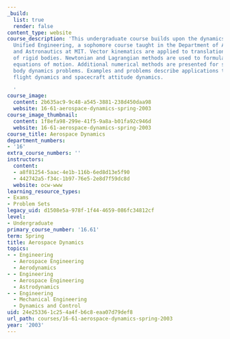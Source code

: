 ```yaml
---
_build:
  list: true
  render: false
content_type: website
course_description: 'This undergraduate course builds upon the dynamics content of
  Unified Engineering, a sophomore course taught in the Department of Aeronautics
  and Astronautics at MIT. Vector kinematics are applied to translation and rotation
  of rigid bodies. Newtonian and Lagrangian methods are used to formulate and solve
  equations of motion. Additional numerical methods are presented for solving rigid
  body dynamics problems. Examples and problems describe applications to aircraft
  flight dynamics and spacecraft attitude dynamics.

  '
course_image:
  content: 2b635ac9-9c48-a545-3881-238d450daa98
  website: 16-61-aerospace-dynamics-spring-2003
course_image_thumbnail:
  content: 1f8efa98-299e-41f5-9a8a-b01fa92c946d
  website: 16-61-aerospace-dynamics-spring-2003
course_title: Aerospace Dynamics
department_numbers:
- '16'
extra_course_numbers: ''
instructors:
  content:
  - a8f81254-5aac-4e1b-116b-6ed8d13e5f90
  - 442742a5-f34c-1b97-76e5-2e8d7f59dc8d
  website: ocw-www
learning_resource_types:
- Exams
- Problem Sets
legacy_uid: d1508e5a-978f-1f44-4659-086fc34812cf
level:
- Undergraduate
primary_course_number: '16.61'
term: Spring
title: Aerospace Dynamics
topics:
- - Engineering
  - Aerospace Engineering
  - Aerodynamics
- - Engineering
  - Aerospace Engineering
  - Astrodynamics
- - Engineering
  - Mechanical Engineering
  - Dynamics and Control
uid: 24e25336-1c25-4a4f-b6c8-eaa07d79def8
url_path: courses/16-61-aerospace-dynamics-spring-2003
year: '2003'
---
```

